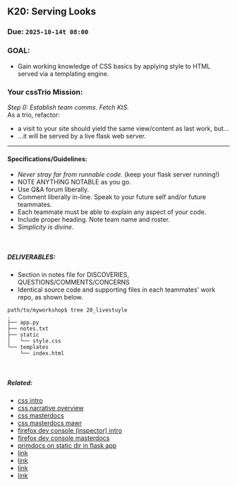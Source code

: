## K20: Serving Looks
### Due: `2025-10-14t 08:00`

### GOAL:
* Gain working knowledge of CSS basics by applying style to HTML served via a templating engine.


### Your cssTrio Mission: 

_Step 0: Establish team comms. Fetch KtS._
<br>
As a trio, refactor:
* a visit to your site should yield the same view/content as last work, but...
* ...it will be served by a live flask web server.

   
--- 

#### Specifications/Guidelines:
* *Never stray far from runnable code.* (keep your flask server running!)
* NOTE ANYTHING NOTABLE as you go.
* Use Q&A forum liberally.
* Comment liberally in-line. Speak to your future self and/or future teammates.
* Each teammate must be able to explain any aspect of your code.
* Include proper heading. Note team name and roster.
* *Simplicity is divine.*


<br>

##### DELIVERABLES:
* Section in notes file for DISCOVERIES, QUESTIONS/COMMENTS/CONCERNS
* Identical source code and supporting files in each teammates' work repo, as shown below.

```
path/to/myworkshop$ tree 20_livestuyle
.
├── app.py
├── notes.txt
├── static
│   └── style.css
└── templates
    └── index.html

```

<br>


##### Related:
* [css intro](https://developer.mozilla.org/en-US/docs/Learn/Getting_started_with_the_web/CSS_basics)
* [css narrative overview](https://developer.mozilla.org/en-US/docs/Learn/CSS/First_steps)
* [css masterdocs](https://developer.mozilla.org/en-US/docs/Web/CSS)
* [css masterdocs mawr](https://developer.mozilla.org/en-US/docs/Web/CSS/Cascade)
* [firefox dev console (inspector) intro](https://firefox-source-docs.mozilla.org/devtools-user/page_inspector/how_to/open_the_inspector/index.html)
* [firefox dev console masterdocs](https://firefox-source-docs.mozilla.org/devtools-user/page_inspector/index.html)
* [primdocs on static dir in flask app](https://flask.palletsprojects.com/en/2.3.x/quickstart/#static-files)
* [link](https://www.imdb.com/title/tt0084904/)
* [link](https://www.theodysseyonline.com/walt-frazier-quotes-rhymes-new-york-knicks-fans)
* [link](https://xkcd.com/)
* [link]()




